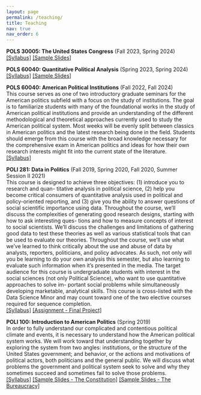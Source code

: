 ```yaml
---
layout: page
permalink: /teaching/
title: Teaching
nav: true
nav_order: 6
---
```


**POLS 30005: The United States Congress** (Fall 2023, Spring 2024) \
[[Syllabus]](/assets/pdf/porter_cv.pdf) [[Sample Slides]](/assets/pdf/porter_cv.pdf)

**POLS 60040: Quantitative Political Analysis** (Spring 2023, Spring 2024) \
[[Syllabus]](/assets/pdf/porter_cv.pdf) [[Sample Slides]](/assets/pdf/porter_cv.pdf)

**POLS 60040: American Political Institutions** (Fall 2022, Fall 2024) \
This course serves as one of two introductory graduate seminars for the American politics subfield with a focus on the study of institutions. The goal is to familiarize students with many of the foundational works in the study of American political institutions and provide an understanding of the different methodological and theoretical approaches currently used to study the American political system. Most weeks will be evenly split between classics in American politics and the latest research being done in the field. Students should emerge from this course with the broad knowledge necessary for the comprehensive exam in American politics and ideas for how their own research interests might fit into the current state of the literature. \
[[Syllabus]](/assets/pdf/Syllabus.pdf)

**POLI 281: Data in Politics** (Fall 2019, Spring 2020, Fall 2020, Summer Session II 2021) \
This course is designed to achieve three objectives: (1) introduce you to research and quan- titative analysis in political science, (2) help you become critical consumers of quantitative analysis used in political and policy-oriented reporting, and (3) give you the ability to answer questions of social scientific importance using data. Throughout the course, we’ll discuss the complexities of generating good research designs, starting with how to ask interesting ques- tions and how to measure concepts of interest to social scientists. We’ll discuss the challenges and limitations of gathering good data to test these theories as well as various statistical tools that can be used to evaluate our theories. Throughout the course, we’ll use what we’ve learned to think critically about the use and abuse of data by analysts, reporters, politicians, and policy advocates. As such, not only will you be learning to do your own analysis this semester, but also learning to evaluate such information when it’s presented in the media. The target audience for this course is undergraduate students with interest in the social sciences (not only Political Science), who want to use quantitative approaches to solve im- portant social problems while simultaneously developing marketable, analytical skills. This course is cross-listed with the Data Science Minor and may count toward one of the two elective courses required for sequence completion. \
[[Syllabus]](/assets/pdf/POLI281_Syllabus.pdf) [[Assignment - Final Project]](/assets/pdf/CriticalAnalysisProject.pdf)

**POLI 100: Introduction to American Politics** (Spring 2019) \
In order to fully understand our complicated and contentious political climate and events, it is necessary to understand how the American political system works. We will work toward that understanding together by exploring the system from two angles: institutions, or the structure of the United States government; and behavior, or the actions and motivations of political actors, both politicians and the general public. We will discuss what problems the government and political system seek to solve and why they sometimes succeed and sometimes fail to solve those problems. \
[[Syllabus]](/assets/pdf/POLI100_Syllabus.pdf) [[Sample Slides - The Constitution]](/assets/pdf/01_22.pdf) [[Sample Slides - The Bureaucracy]](/assets/pdf/02_28.pdf)
